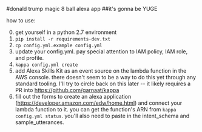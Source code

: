 #donald trump magic 8 ball alexa app
##it's gonna be YUGE

how to use:

0. get yourself in a python 2.7 environment
1. `pip install -r requirements-dev.txt`
2. `cp config.yml.example config.yml`
3. update your config.yml. pay special attention to IAM policy, IAM role, and profile.
4. `kappa config.yml create`
5. add Alexa Skills Kit as an event source on the lambda function in the AWS console. there doesn't seem to be a way to do this yet through any standard tooling. I'll try to circle back on this later -- it likely requires a PR into https://github.com/garnaat/kappa
6. fill out the forms to create an alexa application (https://developer.amazon.com/edw/home.html) and connect your lambda function to it. you can get the function's ARN from `kappa config.yml status`. you'll also need to paste in the intent_schema and sample_utterances.
